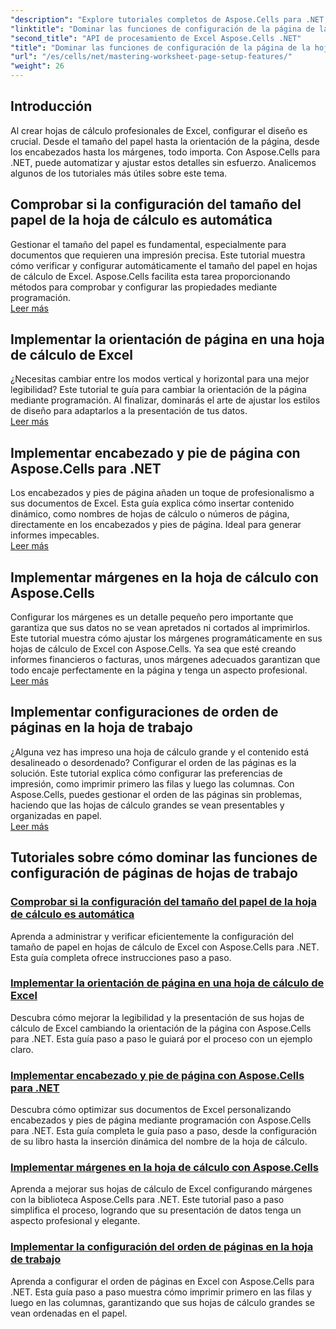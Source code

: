 ```yaml
---
"description": "Explore tutoriales completos de Aspose.Cells para .NET, incluida la administración de funciones de configuración de páginas de hojas de cálculo como tamaño del papel, orientación, encabezados, márgenes y más."
"linktitle": "Dominar las funciones de configuración de la página de la hoja de trabajo"
"second_title": "API de procesamiento de Excel Aspose.Cells .NET"
"title": "Dominar las funciones de configuración de la página de la hoja de trabajo"
"url": "/es/cells/net/mastering-worksheet-page-setup-features/"
"weight": 26
---
```


## Introducción

Al crear hojas de cálculo profesionales de Excel, configurar el diseño es crucial. Desde el tamaño del papel hasta la orientación de la página, desde los encabezados hasta los márgenes, todo importa. Con Aspose.Cells para .NET, puede automatizar y ajustar estos detalles sin esfuerzo. Analicemos algunos de los tutoriales más útiles sobre este tema.

## Comprobar si la configuración del tamaño del papel de la hoja de cálculo es automática  
Gestionar el tamaño del papel es fundamental, especialmente para documentos que requieren una impresión precisa. Este tutorial muestra cómo verificar y configurar automáticamente el tamaño del papel en hojas de cálculo de Excel. Aspose.Cells facilita esta tarea proporcionando métodos para comprobar y configurar las propiedades mediante programación.  
[Leer más](./check-if-paper-size-settings/)

## Implementar la orientación de página en una hoja de cálculo de Excel  
¿Necesitas cambiar entre los modos vertical y horizontal para una mejor legibilidad? Este tutorial te guía para cambiar la orientación de la página mediante programación. Al finalizar, dominarás el arte de ajustar los estilos de diseño para adaptarlos a la presentación de tus datos.  
[Leer más](./implement-page-orientation-in-excel-worksheet/)

## Implementar encabezado y pie de página con Aspose.Cells para .NET  
Los encabezados y pies de página añaden un toque de profesionalismo a sus documentos de Excel. Esta guía explica cómo insertar contenido dinámico, como nombres de hojas de cálculo o números de página, directamente en los encabezados y pies de página. Ideal para generar informes impecables.  
[Leer más](./implement-header-footer/)

## Implementar márgenes en la hoja de cálculo con Aspose.Cells  

Configurar los márgenes es un detalle pequeño pero importante que garantiza que sus datos no se vean apretados ni cortados al imprimirlos. Este tutorial muestra cómo ajustar los márgenes programáticamente en sus hojas de cálculo de Excel con Aspose.Cells. Ya sea que esté creando informes financieros o facturas, unos márgenes adecuados garantizan que todo encaje perfectamente en la página y tenga un aspecto profesional.  
[Leer más](./implement-margins-in-worksheet/)

## Implementar configuraciones de orden de páginas en la hoja de trabajo  

¿Alguna vez has impreso una hoja de cálculo grande y el contenido está desalineado o desordenado? Configurar el orden de las páginas es la solución. Este tutorial explica cómo configurar las preferencias de impresión, como imprimir primero las filas y luego las columnas. Con Aspose.Cells, puedes gestionar el orden de las páginas sin problemas, haciendo que las hojas de cálculo grandes se vean presentables y organizadas en papel.  
[Leer más](./implement-page-order-settings/)


## Tutoriales sobre cómo dominar las funciones de configuración de páginas de hojas de trabajo
### [Comprobar si la configuración del tamaño del papel de la hoja de cálculo es automática](./check-if-paper-size-settings/)
Aprenda a administrar y verificar eficientemente la configuración del tamaño de papel en hojas de cálculo de Excel con Aspose.Cells para .NET. Esta guía completa ofrece instrucciones paso a paso.
### [Implementar la orientación de página en una hoja de cálculo de Excel](./implement-page-orientation-in-excel-worksheet/)
Descubra cómo mejorar la legibilidad y la presentación de sus hojas de cálculo de Excel cambiando la orientación de la página con Aspose.Cells para .NET. Esta guía paso a paso le guiará por el proceso con un ejemplo claro.
### [Implementar encabezado y pie de página con Aspose.Cells para .NET](./implement-header-footer/)
Descubra cómo optimizar sus documentos de Excel personalizando encabezados y pies de página mediante programación con Aspose.Cells para .NET. Esta guía completa le guía paso a paso, desde la configuración de su libro hasta la inserción dinámica del nombre de la hoja de cálculo.
### [Implementar márgenes en la hoja de cálculo con Aspose.Cells](./implement-margins-in-worksheet/)
Aprenda a mejorar sus hojas de cálculo de Excel configurando márgenes con la biblioteca Aspose.Cells para .NET. Este tutorial paso a paso simplifica el proceso, logrando que su presentación de datos tenga un aspecto profesional y elegante.
### [Implementar la configuración del orden de páginas en la hoja de trabajo](./implement-page-order-settings/)
Aprenda a configurar el orden de páginas en Excel con Aspose.Cells para .NET. Esta guía paso a paso muestra cómo imprimir primero en las filas y luego en las columnas, garantizando que sus hojas de cálculo grandes se vean ordenadas en el papel.